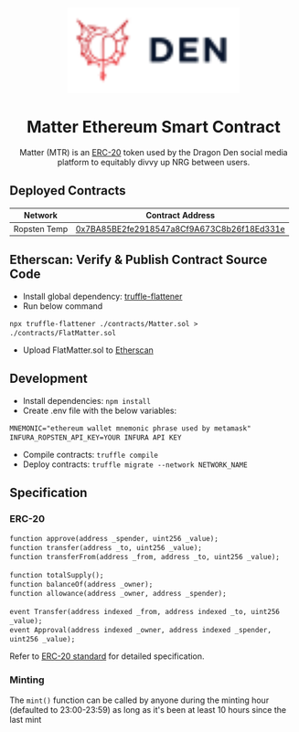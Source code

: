 <div align="center">

<img src="denWordmarkBlack.svg" alt="den" width="300"/>

# Matter Ethereum Smart Contract

Matter (MTR) is an [ERC-20](https://eips.ethereum.org/EIPS/eip-20) token used by the Dragon Den social media platform to equitably divvy up NRG between users.
</div>


## Deployed Contracts

| Network | Contract Address |
| ------- | ---------------- |
| Ropsten  Temp | [0x7BA85BE2fe2918547a8Cf9A673C8b26f18Ed331e](https://ropsten.etherscan.io/address/0x7BA85BE2fe2918547a8Cf9A673C8b26f18Ed331e) |


## Etherscan: Verify & Publish Contract Source Code
- Install global dependency: [truffle-flattener](https://www.npmjs.com/package/truffle-flattener)
- Run below command
```
npx truffle-flattener ./contracts/Matter.sol > ./contracts/FlatMatter.sol
```
- Upload FlatMatter.sol to [Etherscan](https://etherscan.io/verifyContract)


## Development

- Install dependencies: `npm install`
- Create .env file with the below variables:
 ```
 MNEMONIC="ethereum wallet mnemonic phrase used by metamask"
 INFURA_ROPSTEN_API_KEY=YOUR INFURA API KEY
 ```
- Compile contracts: `truffle compile`
- Deploy contracts: `truffle migrate --network NETWORK_NAME`

## Specification

### ERC-20

```
function approve(address _spender, uint256 _value);
function transfer(address _to, uint256 _value);
function transferFrom(address _from, address _to, uint256 _value);

function totalSupply();
function balanceOf(address _owner);
function allowance(address _owner, address _spender);

event Transfer(address indexed _from, address indexed _to, uint256 _value);
event Approval(address indexed _owner, address indexed _spender, uint256 _value);
```

Refer to [ERC-20 standard](https://eips.ethereum.org/EIPS/eip-20) for detailed specification.

### Minting 

The `mint()` function can be called by anyone during the minting hour (defaulted to 23:00-23:59) as long as it's been at least 10 hours since the last mint
